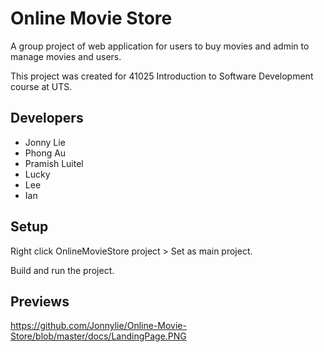 # Online Movie Store

A group project of web application for users to buy movies and admin to manage movies and users.

This project was created for 41025 Introduction to Software Development course at UTS.

## Developers

- Jonny Lie
- Phong Au
- Pramish Luitel
- Lucky
- Lee
- Ian

## Setup

Right click OnlineMovieStore project > Set as main project.

Build and run the project.

## Previews

https://github.com/Jonnylie/Online-Movie-Store/blob/master/docs/LandingPage.PNG


